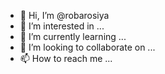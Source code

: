 - 👋 Hi, I’m @robarosiya
- 👀 I’m interested in ...
- 🌱 I’m currently learning ...
- 💞️ I’m looking to collaborate on ...
- 📫 How to reach me ...

<!---
robarosiya/robarosiya is a ✨ special ✨ repository because its `README.md` (this file) appears on your GitHub profile.
You can click the Preview link to take a look at your changes.
--->
